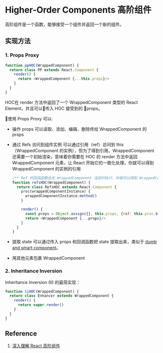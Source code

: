 # Higher-Order Components 高阶组件

高阶组件是一个函数，能够接受一个组件并返回一个新的组件。

## 实现方法

### 1. Props Proxy

```javascript
function ppHOC(WrappedComponent) {  
  return class PP extends React.Component {
    render() {
      return <WrappedComponent {...this.props}/>
    }  
  }
}
```

HOC在 render 方法中返回了一个 WrappedComponent 类型的 React Element，并且可以传入 HOC 接受到的 props。

使用 Props Proxy 可以:

- 操作 props
  可以读取、添加、编辑、删除传给 WrappedComponent 的 props

- 通过 Refs 访问到组件实例
  可以通过引用（ref）访问到 this （WrappedComponent 的实例），但为了得到引用，WrappedComponent 还需要一个初始渲染，意味着你需要在 HOC 的 render 方法中返回 WrappedComponent 元素，让 React 开始它的一致化处理，你就可以得到 WrappedComponent 的实例的引用

  ```javascript
  /** Ref 的回调函数会在 WrappedComponent 渲染时执行，你就可以得到 WrappedComponent 的引用。这可以用来读取/添加实例的 props ，调用实例的方法。 */
  function refsHOC(WrappedComponent) {
    return class RefsHOC extends React.Component {
      proc(wrappedComponentInstance) {
        wrappedComponentInstance.method()
      }

      render() {
        const props = Object.assign({}, this.props, {ref: this.proc.bind(this)})
        return <WrappedComponent {...props}/>
      }
    }
  }
  ```

- 提取 state
  可以通过传入 props 和回调函数把 state 提取出来，类似于 [dumb and smart component](https://medium.com/@dan_abramov/smart-and-dumb-components-7ca2f9a7c7d0#.o2qmm6j3h)。

- 用其他元素包裹 WrappedComponent


### 2. Inheritance Inversion

Inheritance Inversion (II) 的最简实现：

```javascript
function iiHOC(WrappedComponent) {
  return class Enhancer extends WrappedComponent {
    render() {
      return super.render()
    }
  }
}
```

## Reference

1. [深入理解 React 高阶组件](https://zhuanlan.zhihu.com/p/24776678)